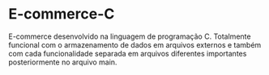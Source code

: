 # E-commerce-C
E-commerce desenvolvido na linguagem de programação C. Totalmente funcional com o armazenamento de dados em arquivos externos e também com cada funcionalidade separada em arquivos diferentes importantes posteriormente no arquivo main. 
